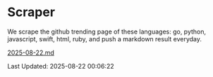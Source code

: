 # Scraper

We scrape the github trending page of these languages: go, python, javascript, swift, html, ruby, and push a markdown result everyday.

[2025-08-22.md](https://github.com/henson/Scraper/blob/master/2025-08-22.md)

Last Updated: 2025-08-22 00:06:22